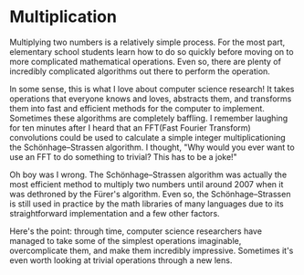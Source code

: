 # Multiplication
Multiplying two numbers is a relatively simple process.
For the most part, elementary school students learn how to do so quickly before moving on to more complicated mathematical operations.
Even so, there are plenty of incredibly complicated algorithms out there to perform the operation.

In some sense, this is what I love about computer science research!
It takes operations that everyone knows and loves, abstracts them, and transforms them into fast and efficient methods for the computer to implement.
Sometimes these algorithms are completely baffling.
I remember laughing for ten minutes after I heard that an FFT(Fast Fourier Transform) convolutions could be used to calculate a simple integer multiplicationing the Schönhage–Strassen algorithm.
I thought, "Why would you ever want to use an FFT to do something to trivial? This has to be a joke!"

Oh boy was I wrong.
The Schönhage–Strassen algorithm was actually the most efficient method to multiply two numbers until around 2007 when it was dethroned by the Fürer's algorithm.
Even so, the Schönhage–Strassen is still used in practice by the math libraries of many languages due to its straightforward implementation and a few other factors.

Here's the point: through time, computer science researchers have managed to take some of the simplest operations imaginable, overcomplicate them, and make them incredibly impressive.
Sometimes it's even worth looking at trivial operations through a new lens.


<script>
MathJax.Hub.Queue(["Typeset",MathJax.Hub]);
</script>
$$
\newcommand{\d}{\mathrm{d}}
\newcommand{\bff}{\boldsymbol{f}}
\newcommand{\bfg}{\boldsymbol{g}}
\newcommand{\bfp}{\boldsymbol{p}}
\newcommand{\bfq}{\boldsymbol{q}}
\newcommand{\bfx}{\boldsymbol{x}}
\newcommand{\bfu}{\boldsymbol{u}}
\newcommand{\bfv}{\boldsymbol{v}}
\newcommand{\bfA}{\boldsymbol{A}}
\newcommand{\bfB}{\boldsymbol{B}}
\newcommand{\bfC}{\boldsymbol{C}}
\newcommand{\bfM}{\boldsymbol{M}}
\newcommand{\bfJ}{\boldsymbol{J}}
\newcommand{\bfR}{\boldsymbol{R}}
\newcommand{\bfT}{\boldsymbol{T}}
\newcommand{\bfomega}{\boldsymbol{\omega}}
\newcommand{\bftau}{\boldsymbol{\tau}}
$$

